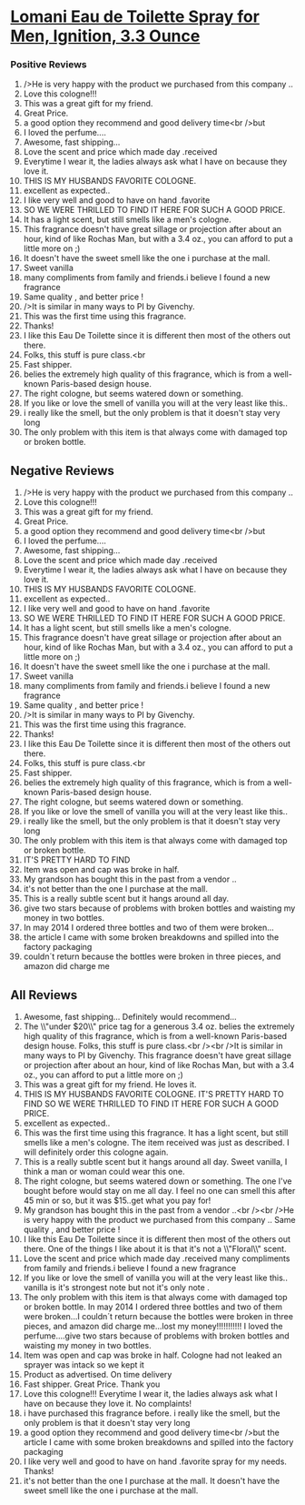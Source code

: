 # [Lomani Eau de Toilette Spray for Men, Ignition, 3.3 Ounce](https://products.checkmycream.com/products/Lomani-Eau-de-Toilette-Spray-for-Men-Ignition-3.3-Ounce.html)

### Positive Reviews

<ol>
      <li>/&gt;He is very happy with the product we purchased from this company ..</li>
      <li>Love this cologne!!!</li>
      <li>This was a great gift for my friend.  </li>
      <li>Great Price.</li>
      <li>a good option they recommend and good delivery time&lt;br /&gt;but</li>
      <li>I loved the perfume....</li>
      <li>Awesome, fast shipping...</li>
      <li>Love the scent  and price which made day .received</li>
      <li>Everytime I wear it, the ladies always ask what I have on because they love it.</li>
      <li>THIS IS MY HUSBANDS FAVORITE COLOGNE.  </li>
      <li>excellent as expected..</li>
      <li>I like very well and good to have on hand .favorite</li>
      <li>SO WE WERE THRILLED TO FIND IT HERE FOR SUCH A GOOD PRICE.</li>
      <li>It has a light scent, but still smells like a men&#x27;s cologne.  </li>
      <li>This fragrance doesn&#x27;t have great sillage or projection after about an hour, kind of like Rochas Man, but with a 3.4 oz., you can afford to put a little more on ;)</li>
      <li>It doesn&#x27;t have the sweet smell like the one i purchase at the mall.</li>
      <li>Sweet vanilla</li>
      <li>many compliments from family and friends.i believe I found a new fragrance</li>
      <li>Same quality , and better price !</li>
      <li>/&gt;It is similar in many ways to PI by Givenchy.  </li>
      <li>This was the first time using this fragrance.  </li>
      <li>Thanks!</li>
      <li>I like this Eau De Toilette since it is different then most of the others out there.  </li>
      <li>Folks, this stuff is pure class.&lt;br</li>
      <li>Fast shipper.</li>
      <li>belies the extremely high quality of this fragrance, which is from a well-known Paris-based design house.  </li>
      <li>The right cologne, but seems watered down or something.</li>
      <li>If you like or love  the smell of vanilla you will at the very least like this..</li>
      <li>i really like the smell, but the only problem is that it doesn&#x27;t stay very long</li>
      <li>The only problem with this item is that always come with damaged top or broken bottle.</li>
</ol>


<h2>Negative Reviews</h2>
<ol>
<li> /&gt;He is very happy with the product we purchased from this company ..</li>
<li> Love this cologne!!!</li>
<li> This was a great gift for my friend.  </li>
<li> Great Price.</li>
<li> a good option they recommend and good delivery time&lt;br /&gt;but</li>
<li> I loved the perfume....</li>
<li> Awesome, fast shipping...</li>
<li> Love the scent  and price which made day .received</li>
<li> Everytime I wear it, the ladies always ask what I have on because they love it.</li>
<li> THIS IS MY HUSBANDS FAVORITE COLOGNE.  </li>
<li> excellent as expected..</li>
<li> I like very well and good to have on hand .favorite</li>
<li> SO WE WERE THRILLED TO FIND IT HERE FOR SUCH A GOOD PRICE.</li>
<li> It has a light scent, but still smells like a men&#x27;s cologne.  </li>
<li> This fragrance doesn&#x27;t have great sillage or projection after about an hour, kind of like Rochas Man, but with a 3.4 oz., you can afford to put a little more on ;)</li>
<li> It doesn&#x27;t have the sweet smell like the one i purchase at the mall.</li>
<li> Sweet vanilla</li>
<li> many compliments from family and friends.i believe I found a new fragrance</li>
<li> Same quality , and better price !</li>
<li> /&gt;It is similar in many ways to PI by Givenchy.  </li>
<li> This was the first time using this fragrance.  </li>
<li> Thanks!</li>
<li> I like this Eau De Toilette since it is different then most of the others out there.  </li>
<li> Folks, this stuff is pure class.&lt;br</li>
<li> Fast shipper.</li>
<li> belies the extremely high quality of this fragrance, which is from a well-known Paris-based design house.  </li>
<li> The right cologne, but seems watered down or something.</li>
<li> If you like or love  the smell of vanilla you will at the very least like this..</li>
<li> i really like the smell, but the only problem is that it doesn&#x27;t stay very long</li>
<li> The only problem with this item is that always come with damaged top or broken bottle.</li>
<li> IT&#x27;S PRETTY HARD TO FIND</li>
<li> Item was open and cap was broke in half.</li>
<li> My grandson has bought this in the past from a vendor ..</li>
<li> it&#x27;s not better than the one I purchase at the mall.</li>
<li> This is a really subtle scent but it hangs around all day.</li>
<li> give two stars because of problems with broken bottles and waisting my money in two bottles.</li>
<li> In may 2014 I ordered three bottles and two of them were broken...</li>
<li> the article I came with some broken breakdowns and spilled into the factory packaging</li>
<li> couldn´t return because the bottles were broken in three pieces, and amazon did charge me</li>
</ol>

<h2>All Reviews</h2>

<ol>
    <li> Awesome, fast shipping... Definitely would recommend...</li>
    <li> The \\&quot;under $20\\&quot; price tag for a generous 3.4 oz. belies the extremely high quality of this fragrance, which is from a well-known Paris-based design house.  Folks, this stuff is pure class.&lt;br /&gt;&lt;br /&gt;It is similar in many ways to PI by Givenchy.  This fragrance doesn&#x27;t have great sillage or projection after about an hour, kind of like Rochas Man, but with a 3.4 oz., you can afford to put a little more on ;)</li>
    <li> This was a great gift for my friend.  He loves it.</li>
    <li> THIS IS MY HUSBANDS FAVORITE COLOGNE.  IT&#x27;S PRETTY HARD TO FIND SO WE WERE THRILLED TO FIND IT HERE FOR SUCH A GOOD PRICE.</li>
    <li> excellent as expected..</li>
    <li> This was the first time using this fragrance.  It has a light scent, but still smells like a men&#x27;s cologne.  The item received was just as described.  I will definitely order this cologne again.</li>
    <li> This is a really subtle scent but it hangs around all day. Sweet vanilla, I think a man or woman could wear this one.</li>
    <li> The right cologne, but seems watered down or something. The one I&#x27;ve bought before would stay on me all day. I feel no one can smell this after 45 min or so, but it was $15..get what you pay for!</li>
    <li> My grandson has bought this in the past from a vendor ..&lt;br /&gt;&lt;br /&gt;He is very happy with the product we purchased from this company .. Same quality , and better price !</li>
    <li> I like this Eau De Toilette since it is different then most of the others out there.  One of the things I like about it is that it&#x27;s not a \\&quot;Floral\\&quot; scent.</li>
    <li> Love the scent  and price which made day .received many compliments from family and friends.i believe I found a new fragrance</li>
    <li> If you like or love  the smell of vanilla you will at the very least like this.. vanilla is it&#x27;s strongest note but not it&#x27;s only note .</li>
    <li> The only problem with this item is that always come with damaged top or broken bottle. In may 2014 I ordered three bottles and two of them were broken...I couldn´t return because the bottles were broken in three pieces, and amazon did charge me...lost my money!!!!!!!!!!! I loved the perfume....give two stars because of problems with broken bottles and waisting my money in two bottles.</li>
    <li> Item was open and cap was broke in half. Cologne had not leaked an sprayer was intack so we kept it</li>
    <li> Product as advertised. On time delivery</li>
    <li> Fast shipper. Great Price. Thank you</li>
    <li> Love this cologne!!! Everytime I wear it, the ladies always ask what I have on because they love it. No complaints!</li>
    <li> i have purchased this fragrance before.  i really like the smell, but the only problem is that it doesn&#x27;t stay very long</li>
    <li> a good option they recommend and good delivery time&lt;br /&gt;but the article I came with some broken breakdowns and spilled into the factory packaging</li>
    <li> I like very well and good to have on hand .favorite spray for my needs. Thanks!</li>
    <li> it&#x27;s not better than the one I purchase at the mall. It doesn&#x27;t have the sweet smell like the one i purchase at the mall.</li>
</ol>




